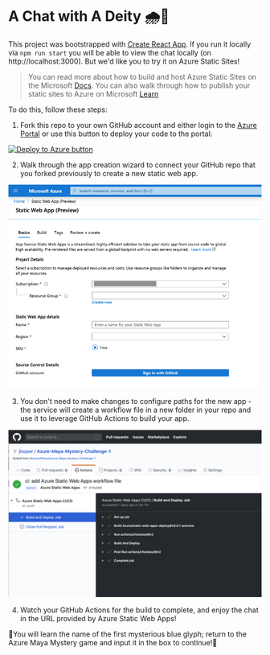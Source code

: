 # A Chat with A Deity 🌧🌈

This project was bootstrapped with [Create React App](https://github.com/facebook/create-react-app). If you run it locally via `npm run start` you will be able to view the chat locally (on http://localhost:3000). But we'd like you to try it on Azure Static Sites!

> You can read more about how to build and host Azure Static Sites on the Microsoft [Docs](https://docs.microsoft.com/azure/static-web-apps/overview?WT.mc_id=mayamystery-github-jelooper). You can also walk through how to publish your static sites to Azure on Microsoft [Learn](https://docs.microsoft.com/en-us/learn/modules/publish-app-service-static-web-app-api?WT.mc_id=mayamystery-github-jelooper)

To do this, follow these steps:

1. Fork this repo to your own GitHub account and either login to the [Azure Portal](https://aka.ms/trystaticwebapps) or use this button to deploy your code to the portal:

[![Deploy to Azure button](https://aka.ms/deploytoazurebutton)](https://portal.azure.com/?feature.customportal=false&WT.mc_id=mayamystery-github-jelooper#create/Microsoft.StaticApp)

2. Walk through the app creation wizard to connect your GitHub repo that you forked previously to create a new static web app.

![ASWA Screenshot](ASWA_screenshot.png)

3. You don't need to make changes to configure paths for the new app - the service will create a workflow file in a new folder in your repo and use it to leverage GitHub Actions to build your app.

![ASWA Screenshot](ASWA_screenshot2.png)

4. Watch your GitHub Actions for the build to complete, and enjoy the chat in the URL provided by Azure Static Web Apps!

🌈You will learn the name of the first mysterious blue glyph; return to the Azure Maya Mystery game and input it in the box to continue!🌈
